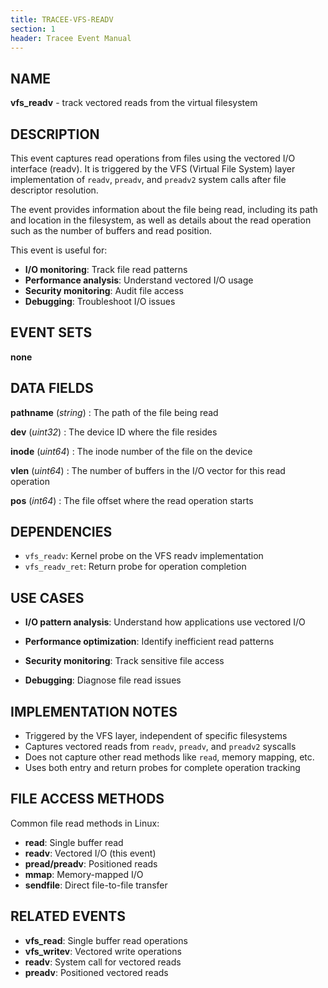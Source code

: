 ```yaml
---
title: TRACEE-VFS-READV
section: 1
header: Tracee Event Manual
---
```


## NAME

**vfs_readv** - track vectored reads from the virtual filesystem

## DESCRIPTION

This event captures read operations from files using the vectored I/O interface (readv). It is triggered by the VFS (Virtual File System) layer implementation of `readv`, `preadv`, and `preadv2` system calls after file descriptor resolution.

The event provides information about the file being read, including its path and location in the filesystem, as well as details about the read operation such as the number of buffers and read position.

This event is useful for:

- **I/O monitoring**: Track file read patterns
- **Performance analysis**: Understand vectored I/O usage
- **Security monitoring**: Audit file access
- **Debugging**: Troubleshoot I/O issues

## EVENT SETS

**none**

## DATA FIELDS

**pathname** (*string*)
: The path of the file being read

**dev** (*uint32*)
: The device ID where the file resides

**inode** (*uint64*)
: The inode number of the file on the device

**vlen** (*uint64*)
: The number of buffers in the I/O vector for this read operation

**pos** (*int64*)
: The file offset where the read operation starts

## DEPENDENCIES

- `vfs_readv`: Kernel probe on the VFS readv implementation
- `vfs_readv_ret`: Return probe for operation completion

## USE CASES

- **I/O pattern analysis**: Understand how applications use vectored I/O

- **Performance optimization**: Identify inefficient read patterns

- **Security monitoring**: Track sensitive file access

- **Debugging**: Diagnose file read issues

## IMPLEMENTATION NOTES

- Triggered by the VFS layer, independent of specific filesystems
- Captures vectored reads from `readv`, `preadv`, and `preadv2` syscalls
- Does not capture other read methods like `read`, memory mapping, etc.
- Uses both entry and return probes for complete operation tracking

## FILE ACCESS METHODS

Common file read methods in Linux:

- **read**: Single buffer read
- **readv**: Vectored I/O (this event)
- **pread/preadv**: Positioned reads
- **mmap**: Memory-mapped I/O
- **sendfile**: Direct file-to-file transfer

## RELATED EVENTS

- **vfs_read**: Single buffer read operations
- **vfs_writev**: Vectored write operations
- **readv**: System call for vectored reads
- **preadv**: Positioned vectored reads
